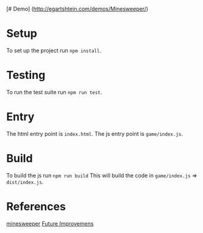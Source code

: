 [# Demo] (http://egartshtein.com/demos/Minesweeper/)

# Setup
To set up the project run `npm install`.

# Testing
To run the test suite run `npm run test`.

# Entry
The html entry point is `index.html`.
The js entry point is `game/index.js`.

# Build
To build the js run `npm run build`
This will build the code in `game/index.js` => `dist/index.js`.

# References
[minesweeper](http://minesweeperonline.com/)
[Future Improvemens](http://davidcdupuis.github.io/articles/minesweeper-part1.html)
